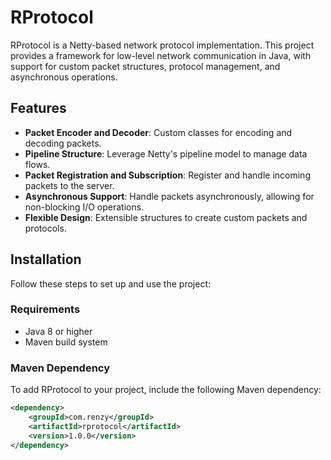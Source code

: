 # RProtocol

RProtocol is a Netty-based network protocol implementation. This project provides a framework for low-level network communication in Java, with support for custom packet structures, protocol management, and asynchronous operations.

## Features
- **Packet Encoder and Decoder**: Custom classes for encoding and decoding packets.
- **Pipeline Structure**: Leverage Netty's pipeline model to manage data flows.
- **Packet Registration and Subscription**: Register and handle incoming packets to the server.
- **Asynchronous Support**: Handle packets asynchronously, allowing for non-blocking I/O operations.
- **Flexible Design**: Extensible structures to create custom packets and protocols.

## Installation

Follow these steps to set up and use the project:

### Requirements
- Java 8 or higher
- Maven build system

### Maven Dependency

To add RProtocol to your project, include the following Maven dependency:

```xml
<dependency>
    <groupId>com.renzy</groupId>
    <artifactId>rprotocol</artifactId>
    <version>1.0.0</version>
</dependency>
```
